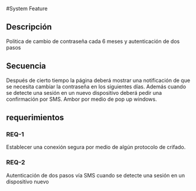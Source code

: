 #System Feature

## Descripción
Politica de cambio de contraseña cada 6 meses y autenticación de dos pasos

## Secuencia
Después de cierto tiempo la página deberá mostrar una notificación de que se necesita cambiar la contraseña en los siguientes días. 
Además cuando se detecte una sesión en un nuevo dispositivo deberá pedir una confirmación por SMS. Ambor por medio de pop up windows. 

## requerimientos

### REQ-1
 Establecer una conexión segura por medio de algún protocolo de crifado.
 
### REQ-2
  Autenticación de dos pasos vía SMS cuando se detecte una sesión en un dispositivo nuevo



